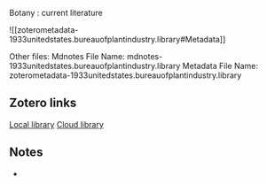 Botany : current literature

![[zoterometadata-1933unitedstates.bureauofplantindustry.library#Metadata]]

Other files:
 Mdnotes File Name: mdnotes-1933unitedstates.bureauofplantindustry.library
 Metadata File Name: zoterometadata-1933unitedstates.bureauofplantindustry.library

## Zotero links

[Local library](zotero://select/items/1_JB7CTQ35)
[Cloud library](http://zotero.org/users/8542045/items/JB7CTQ35)

## Notes

-